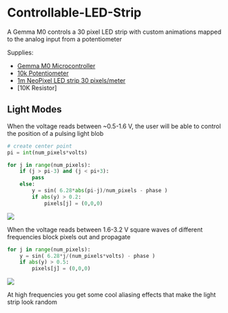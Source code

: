 # Controllable-LED-Strip
A Gemma M0 controls a 30 pixel LED strip with custom animations mapped to the analog input from a potentiometer

Supplies:
  - [Gemma M0 Microcontroller](https://www.adafruit.com/product/3501)
  - [10k Potentiometer](https://www.adafruit.com/product/562?gclid=Cj0KCQjw2efrBRD3ARIsAEnt0eiVpuXrk4T1edEbNSqT1RYbQBknHH4lBoS_mDyq1fyyc574SFwEtukaAsoFEALw_wcB)
  - [1m NeoPixel LED strip 30 pixels/meter](https://www.adafruit.com/product/2954?length=1)
  - [10K Resistor]


## Light Modes

When the voltage reads between ~0.5-1.6 V, the user will be able to control the position of a pulsing light blob
```python
# create center point
pi = int(num_pixels*volts)

for j in range(num_pixels):
    if (j > pi-3) and (j < pi+3):
        pass
    else:
        y = sin( 6.28*abs(pi-j)/num_pixels - phase )
        if abs(y) > 0.2:
            pixels[j] = (0,0,0)
```

![](user_animation.gif)

When the voltage reads between 1.6-3.2 V square waves of different frequencies block pixels out and propagate
```python
for j in range(num_pixels):
    y = sin( 6.28*j/(num_pixels*volts) - phase )
    if abs(y) > 0.5:
        pixels[j] = (0,0,0)
```
![](led_animation.gif)

At high frequencies you get some cool aliasing effects that make the light strip look random
